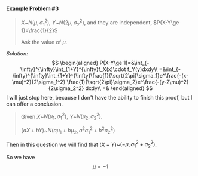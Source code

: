 #### Example Problem #3

> $X$~$N(\mu,\sigma_1^2)$, $Y$~$N(2\mu,\sigma_2^2)$, and they are independent, $P(X-Y\ge 1)=\frac{1}{2}$
>
> Ask the value of $\mu$.

*Solution:*
$$
\begin{aligned}
P(X-Y\ge 1)=&\int_{-\infty}^{\infty}\int_{1+Y}^{\infty}f_X(x)\cdot f_Y(y)dxdy\\
=&\int_{-\infty}^{\infty}\int_{1+Y}^{\infty}\frac{1}{\sqrt{2\pi}\sigma_1}e^\frac{-(x-\mu)^2}{2\sigma_1^2} \frac{1}{\sqrt{2\pi}\sigma_2}e^\frac{-(y-2\mu)^2}{2\sigma_2^2} dxdy\\
=&
\end{aligned}
$$
I will just stop here, because I don't have the ability to finish this proof, but I can offer a conclusion.

> Given $X$~$N(\mu_1,\sigma_1^2)$, $Y$~$N(\mu_2,\sigma_2^2)$.
>
> $(aX+bY)$~$N(a\mu_1+b\mu_2,a^2\sigma_1^2+b^2\sigma_2^2)$

Then in this question we will find that $(X-Y)$~$(-\mu,\sigma_1^2+\sigma_2^2)$.

So we have 
$$
\mu = -1
$$
